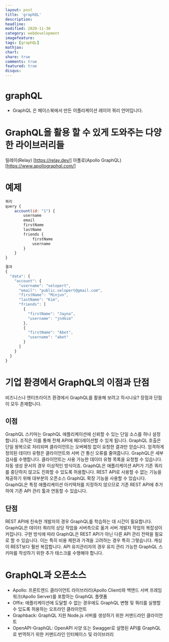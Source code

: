 ```yaml
---
layout: post
title: 'graphQL'
description:
headline:
modified: 2020-11-30
category: webdevelopment
imagefeature:
tags: [graphQL]
mathjax:
chart:
share: true
comments: true
featured: true
disqus:
---
```


# graphQL

-   GraphQL 은 페이스북에서 만든 어플리케이션 레이어 쿼리 언어입니다.

# GraphQL을 활용 할 수 있게 도와주는 다양한 라이브러리들

릴레이(Relay) [https://relay.dev/]
아폴로(Apollo GraphQL) [https://www.apollographql.com/]

# 예제

```JavaScript
쿼리
query {
    account(id: "1") {
        username
        email
        firstName
        lastName
        friends {
            firstName
            username
        }
    }
}

결과
{
  "data": {
    "account": {
      "username": "velopert",
      "email": "public.velopert@gmail.com",
      "firstName": "Minjun",
      "lastName": "Kim",
      "friends": [
        {
          "firstName": "Jayna",
          "username": "jn4kim"
        },
        {
          "firstName": "Abet",
          "username": "abet"
        }
      ]
    }
  }
}
```

# 기업 환경에서 GraphQL의 이점과 단점

비즈니스나 엔터프라이즈 환경에서 GraphQL를 활용해 보려고 하시나요? 장점과 단점이 모두 존재합니다.

## 이점

GraphQL 스키마는 GraphQL 애플리케이션에 신뢰할 수 있는 단일 소스를 하나 설정합니다. 조직은 이를 통해 전체 API에 페더레이션할 수 있게 됩니다.
GraphQL 호출은 단일 왕복으로 처리되며 클라이언트는 오버페칭 없이 요청한 결과만 얻습니다.
엄격하게 정의된 데이터 유형은 클라이언트와 서버 간 통신 오류를 줄여줍니다.
GraphQL은 세부 검사를 수행합니다. 클라이언트는 사용 가능한 데이터 유형 목록을 요청할 수 있습니다. 자동 생성 문서의 경우 이상적인 방식이죠.
GraphQL은 애플리케이션 API가 기존 쿼리를 중단하지 않고도 진화할 수 있도록 허용합니다.
REST API로 사용할 수 없는 기능을 제공하기 위해 대부분의 오픈소스 GraphQL 확장 기능을 사용할 수 있습니다.
GraphQL은 특정 애플리케이션 아키텍처를 지정하지 않으므로 기존 REST API에 추가하여 기존 API 관리 툴과 연동할 수 있습니다.

## 단점

REST API에 친숙한 개발자의 경우 GraphQL를 학습하는 데 시간이 필요합니다.
GraphQL은 데이터 쿼리의 상당 작업을 서버측으로 옮겨 서버 개발자 작업의 복잡성이 커집니다.
구현 방식에 따라 GraphQL은 REST API가 아닌 다른 API 관리 전략을 필요로 할 수 있습니다. 이는 특히 비용 제한과 가격을 고려하는 경우 특히 그렇습니다.
캐싱이 REST보다 훨씬 복잡합니다.
API 유지관리자의 경우 유지 관리 가능한 GraphQL 스키마를 작성하기 위한 추가 태스크를 수행해야 합니다.

# GraphQL과 오픈소스

-   Apollo: 프론트엔드 클라이언트 라이브러리(Apollo Client)와 백엔드 서버 프레임워크(Apollo Server)를 포함하는 GraphQL 플랫폼
-   Offix: 애플리케이션에 도달할 수 없는 경우에도 GraphQL 변형 및 쿼리를 실행할 수 있도록 허용하는 오프라인 클라이언트
-   Graphback: GraphQL 지원 Node.js 서버를 생성하기 위한 커맨드라인 클라이언트
-   OpenAPI-GraphQL: OpenAPI 사양 또는 Swagger로 설명된 API를 GraphQL로 번역하기 위한 커맨드라인 인터페이스 및 라이브러리
